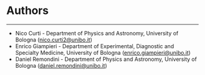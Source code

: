 # Authors #

----------
- Nico Curti - Department of Physics and Astronomy, University of Bologna ([nico.curti2@unibo.it](mailto:nico.curti2@unibo.it))
- Enrico Giampieri - Department of Experimental, Diagnostic and Specialty Medicine, University of Bologna ([enrico.giampieri@unibo.it](mailto:enrico.giampieri@unibo.it))
- Daniel Remondini - Department of Physics and Astronomy, University of Bologna ([daniel.remondini@unibo.it](mailto:daniel.remondini@unibo.it))